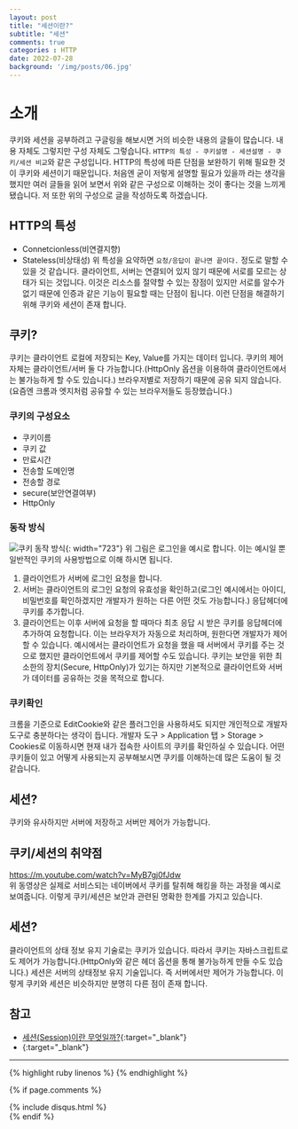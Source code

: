 ```yaml
---
layout: post
title: "세션이란?"
subtitle: "세션"
comments: true
categories : HTTP
date: 2022-07-28
background: '/img/posts/06.jpg'
---
```


# 소개
쿠키와 세션을 공부하려고 구글링을 해보시면 거의 비슷한 내용의 글들이 많습니다.
내용 자체도 그렇지만 구성 자체도 그렇습니다.
`HTTP의 특성 - 쿠키설명 - 세션설명 - 쿠키/세션 비교`와 같은 구성입니다.
HTTP의 특성에 따른 단점을 보완하기 위해 필요한 것이 쿠키와 세션이기 때문입니다.
처음엔 굳이 저렇게 설명할 필요가 있을까 라는 생각을 했지만 여러 글들을 읽어 보면서 위와 같은 구성으로 이해하는 것이 좋다는 것을 느끼게 됐습니다.
저 또한 위의 구성으로 글을 작성하도록 하겠습니다.

## HTTP의 특성
- Connetcionless(비연결지향)
- Stateless(비상태성)
위 특성을 요약하면 `요청/응답이 끝나면 끝이다.` 정도로 말할 수 있을 것 같습니다.
클라이언트, 서버는 연결되어 있지 않기 때문에 서로를 모르는 상태가 되는 것입니다.
이것은 리소스를 절약할 수 있는 장점이 있지만 서로를 알수가 없기 때문에 인증과 같은 기능이 필요할 때는 단점이 됩니다.
이런 단점을 해결하기 위해 쿠키와 세션이 존재 합니다.

## 쿠키?
쿠키는 클라이언트 로컬에 저장되는 Key, Value를 가지는 데이터 입니다.
쿠키의 제어 자체는 클라이언트/서버 둘 다 가능합니다.(HttpOnly 옵션을 이용하여 클라이언트에서는 불가능하게 할 수도 있습니다.)
브라우저별로 저장하기 때문에 공유 되지 않습니다.(요즘엔 크롬과 엣지처럼 공유할 수 있는 브라우저들도 등장했습니다.)

### 쿠키의 구성요소
- 쿠키이름
- 쿠키 값
- 만료시간
- 전송할 도메인명
- 전송할 경로
- secure(보안연결여부)
- HttpOnly

### 동작 방식
![쿠키 동작 방식](https://miro.medium.com/max/1400/1*fWfKsO9P2rReNzJM2doBhQ.png){: width="723"}
위 그림은 로그인을 예시로 합니다. 이는 예시일 뿐 일반적인 쿠키의 사용방법으로 이해 하시면 됩니다.
1. 클라이언트가 서버에 로그인 요청을 합니다.
2. 서버는 클라이언트의 로그인 요청의 유효성을 확인하고(로그인 예시에서는 아이디, 비밀번호를 확인하겠지만 개발자가 원하는 다른 어떤 것도 가능합니다.) 응답헤더에 쿠키를 추가합니다.
3. 클라이언트는 이후 서버에 요청을 할 때마다 최초 응답 시 받은 쿠키를 응답헤더에 추가하여 요청합니다. 이는 브라우저가 자동으로 처리하며, 원한다면 개발자가 제어 할 수 있습니다.
예시에서는 클라이언트가 요청을 했을 때 서버에서 쿠키를 주는 것으로 했지만 클라이언트에서 쿠키를 제어할 수도 있습니다.
쿠키는 보안을 위한 최소한의 장치(Secure, HttpOnly)가 있기는 하지만 기본적으로 클라이언트와 서버가 데이터를 공유하는 것을 목적으로 합니다.

### 쿠키확인
크롬을 기준으로 EditCookie와 같은 플러그인을 사용하셔도 되지만 개인적으로 개발자도구로 충분하다는 생각이 듭니다.
개발자 도구 > Application 탭 > Storage > Cookies로 이동하시면 현재 내가 접속한 사이트의 쿠키를 확인하실 수 있습니다.
어떤 쿠키들이 있고 어떻게 사용되는지 공부해보시면 쿠키를 이해하는데 많은 도움이 될 것 같습니다.

## 세션?
쿠키와 유사하지만 서버에 저장하고 서버만 제어가 가능합니다.


## 쿠키/세션의 취약점
https://m.youtube.com/watch?v=MyB7gj0fJdw
<br>
위 동영상은 실제로 서비스되는 네이버에서 쿠키를 탈취해 해킹을 하는 과정을 예시로 보여줍니다.
이렇게 쿠키/세션은 보안과 관련된 명확한 한계를 가지고 있습니다.




## 세션?
클라이언트의 상태 정보 유지 기술로는 쿠키가 있습니다.
따라서 쿠키는 자바스크립트로도 제어가 가능합니다.(HttpOnly와 같은 헤더 옵션을 통해 불가능하게 만들 수도 있습니다.)
세션은 서버의 상태정보 유지 기술입니다. 즉 서버에서만 제어가 가능합니다.
이렇게 쿠키와 세션은 비슷하지만 분명히 다른 점이 존재 합니다.










## 참고
- [세션(Session)이란 무엇일까?](https://crossjin.tistory.com/entry/%EC%84%B8%EC%85%98Session%EC%9D%B4%EB%9E%80-%EB%AC%B4%EC%97%87%EC%9D%BC%EA%B9%8C){:target="_blank"}
- [](https://chrisjune-13837.medium.com/web-%EC%BF%A0%ED%82%A4-%EC%84%B8%EC%85%98%EC%9D%B4%EB%9E%80-aa6bcb327582){:target="_blank"}

--- 

{% highlight ruby linenos %}
{% endhighlight %}

{% if page.comments %}
<div id="post-disqus" class="container">
{% include disqus.html %}
</div>
{% endif %}
